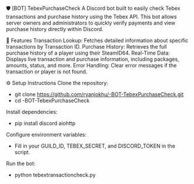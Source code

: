 🛡️ [BOT] TebexPurchaseCheck
A Discord bot built to easily check Tebex transactions and purchase history using the Tebex API. This bot allows server owners and administrators to quickly verify payments and view purchase history directly within Discord.

🚀 Features
Transaction Lookup: Fetches detailed information about specific transactions by Transaction ID.
Purchase History: Retrieves the full purchase history of a player using their SteamID64.
Real-Time Data: Displays live transaction and purchase information, including packages, amounts, status, and more.
Error Handling: Clear error messages if the transaction or player is not found.

⚙️ Setup Instructions
Clone the repository:
- git clone https://github.com/ryanjokhu/-BOT-TebexPurchaseCheck.git
- cd -BOT-TebexPurchaseCheck

Install dependencies:
- pip install discord aiohttp

Configure environment variables:
- Fill in your GUILD_ID, TEBEX_SECRET, and DISCORD_TOKEN in the script.

Run the bot:
- python tebextransactioncheck.py
